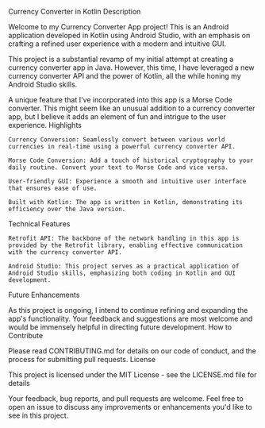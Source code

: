 Currency Converter in Kotlin
Description

Welcome to my Currency Converter App project! This is an Android application developed in Kotlin using Android Studio, with an emphasis on crafting a refined user experience with a modern and intuitive GUI.

This project is a substantial revamp of my initial attempt at creating a currency converter app in Java. However, this time, I have leveraged a new currency converter API and the power of Kotlin, all the while honing my Android Studio skills.

A unique feature that I've incorporated into this app is a Morse Code converter. This might seem like an unusual addition to a currency converter app, but I believe it adds an element of fun and intrigue to the user experience.
Highlights

    Currency Conversion: Seamlessly convert between various world currencies in real-time using a powerful currency converter API.

    Morse Code Conversion: Add a touch of historical cryptography to your daily routine. Convert your text to Morse Code and vice versa.

    User-friendly GUI: Experience a smooth and intuitive user interface that ensures ease of use.

    Built with Kotlin: The app is written in Kotlin, demonstrating its efficiency over the Java version.

Technical Features

    Retrofit API: The backbone of the network handling in this app is provided by the Retrofit library, enabling effective communication with the currency converter API.

    Android Studio: This project serves as a practical application of Android Studio skills, emphasizing both coding in Kotlin and GUI development.

Future Enhancements

As this project is ongoing, I intend to continue refining and expanding the app's functionality. Your feedback and suggestions are most welcome and would be immensely helpful in directing future development.
How to Contribute

Please read CONTRIBUTING.md for details on our code of conduct, and the process for submitting pull requests.
License

This project is licensed under the MIT License - see the LICENSE.md file for details

Your feedback, bug reports, and pull requests are welcome. Feel free to open an issue to discuss any improvements or enhancements you'd like to see in this project.
